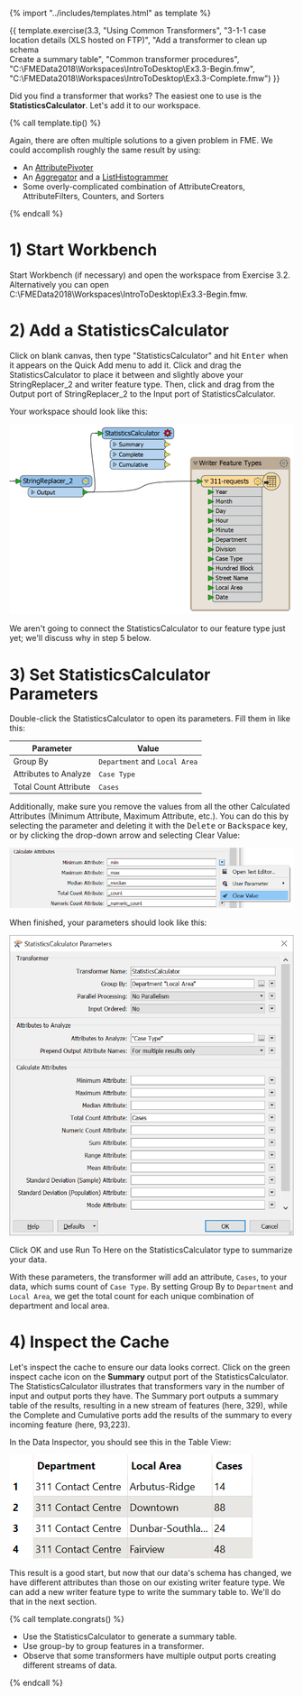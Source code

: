 {% import "../includes/templates.html" as template %}

{{ template.exercise(3.3,
               "Using Common Transformers",
               "3-1-1 case location details (XLS hosted on FTP)",
               "Add a transformer to clean up schema<br>Create a summary table",
               "Common transformer procedures",
               "C:\\FMEData2018\\Workspaces\\IntroToDesktop\\Ex3.3-Begin.fmw",
               "C:\\FMEData2018\\Workspaces\\IntroToDesktop\\Ex3.3-Complete.fmw")
}}

Did you find a transformer that works? The easiest one to use is the **StatisticsCalculator**. Let's add it to our workspace.

{% call template.tip() %}

<p>Again, there are often multiple solutions to a given problem in FME. We could accomplish roughly the same result by using:</p>
<ul>
  <li>An <a href="https://docs.safe.com/fme/html/FME_Desktop_Documentation/FME_Transformers/Transformers/attributepivoter.htm" target="_blank">AttributePivoter</a></li>
  <li>An <a href="https://docs.safe.com/fme/html/FME_Desktop_Documentation/FME_Transformers/Transformers/aggregator.htm" target="_blank">Aggregator</a> and a <a href="https://docs.safe.com/fme/html/FME_Desktop_Documentation/FME_Transformers/Transformers/listhistogrammer.htm" target="_blank">ListHistogrammer</a></li>
  <li>Some overly-complicated combination of AttributeCreators, AttributeFilters, Counters, and Sorters</li>
</ul>

{% endcall %}

# 1) Start Workbench

Start Workbench (if necessary) and open the workspace from Exercise 3.2. Alternatively you can open C:\\FMEData2018\\Workspaces\\IntroToDesktop\\Ex3.3-Begin.fmw.

# 2) Add a StatisticsCalculator

Click on blank canvas, then type "StatisticsCalculator" and hit <kbd>Enter</kbd> when it appears on the Quick Add menu to add it. Click and drag the StatisticsCalculator to place it between and slightly above your StringReplacer_2 and writer feature type. Then, click and drag from the Output port of StringReplacer_2 to the Input port of StatisticsCalculator.

Your workspace should look like this:

![](./Images/statistics-calculator-added.png)

We aren't going to connect the StatisticsCalculator to our feature type just yet; we'll discuss why in step 5 below.

# 3) Set StatisticsCalculator Parameters

Double-click the StatisticsCalculator to open its parameters. Fill them in like this:

|Parameter|Value|
|-|-|
|Group By|`Department` and `Local Area`|
|Attributes to Analyze|`Case Type`|
|Total Count Attribute|`Cases`|

Additionally, make sure you remove the values from all the other Calculated Attributes (Minimum Attribute, Maximum Attribute, etc.). You can do this by selecting the parameter and deleting it with the <kbd>Delete</kbd> or <kbd>Backspace</kbd> key, or by clicking the drop-down arrow and selecting Clear Value:

![](./Images/stats-calc-clear-value.png)

When finished, your parameters should look like this:

![](./Images/stats-calc-parameters.png)

Click OK and use Run To Here on the StatisticsCalculator type to summarize your data.

With these parameters, the transformer will add an attribute, `Cases`, to your data, which sums count of `Case Type`. By setting Group By to `Department` and `Local Area`, we get the total count for each unique combination of department and local area.

# 4) Inspect the Cache

Let's inspect the cache to ensure our data looks correct. Click on the green inspect cache icon on the **Summary** output port of the StatisticsCalculator. The StatisticsCalculator illustrates that transformers vary in the number of input and output ports they have. The Summary port outputs a summary table of the results, resulting in a new stream of features (here, 329), while the Complete and Cumulative ports add the results of the summary to every incoming feature (here, 93,223).

In the Data Inspector, you should see this in the Table View:

![](./Images/stats-calc-table.png)

This result is a good start, but now that our data's schema has changed, we have different attributes than those on our existing writer feature type. We can add a new writer feature type to write the summary table to. We'll do that in the next section.

{% call template.congrats() %}

<ul>
  <li>Use the StatisticsCalculator to generate a summary table.</li>
  <li>Use group-by to group features in a transformer.</li>
  <li>Observe that some transformers have multiple output ports creating different streams of data.</li>
</ul>

{% endcall %}

